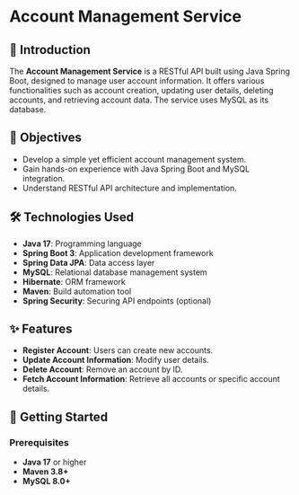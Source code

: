 # Account Management Service

## 📖 Introduction
The **Account Management Service** is a RESTful API built using Java Spring Boot, designed to manage user account information. It offers various functionalities such as account creation, updating user details, deleting accounts, and retrieving account data. The service uses MySQL as its database.

## 🎯 Objectives
- Develop a simple yet efficient account management system.
- Gain hands-on experience with Java Spring Boot and MySQL integration.
- Understand RESTful API architecture and implementation.

## 🛠️ Technologies Used
- **Java 17**: Programming language
- **Spring Boot 3**: Application development framework
- **Spring Data JPA**: Data access layer
- **MySQL**: Relational database management system
- **Hibernate**: ORM framework
- **Maven**: Build automation tool
- **Spring Security**: Securing API endpoints (optional)

## ✨ Features
- **Register Account**: Users can create new accounts.
- **Update Account Information**: Modify user details.
- **Delete Account**: Remove an account by ID.
- **Fetch Account Information**: Retrieve all accounts or specific account details.

## 🚀 Getting Started

### Prerequisites
- **Java 17** or higher
- **Maven 3.8+**
- **MySQL 8.0+**
